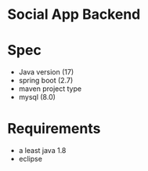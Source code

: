 # Social App Backend

# Spec
- Java version (17)
- spring boot (2.7)
- maven project type
- mysql (8.0)

# Requirements
- a least java 1.8
- eclipse